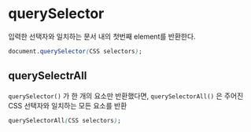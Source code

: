 # querySelector

입력한 선택자와 일치하는 문서 내의 첫번째 element를 반환한다.

```css
document.querySelector(CSS selectors);
```

## querySelectrAll

`querySelector()` 가 한 개의 요소만 반환했다면, `querySelectorAll()` 은 주어진 CSS 선택자와 일치하는 모든 요소를 반환

```css
querySelectorAll(CSS selectors);
```